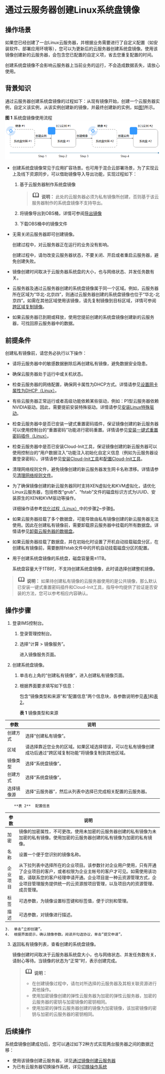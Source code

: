 # 通过云服务器创建Linux系统盘镜像<a name="ims_01_0202"></a>

## 操作场景<a name="section1583993012317"></a>

如果您已经创建了一台Linux云服务器，并根据业务需要进行了自定义配置（如安装软件、部署应用环境等），您可以为更新后的云服务器创建系统盘镜像。使用该镜像创建新的云服务器，会包含您已配置的自定义项，省去您重复配置的时间。

创建系统盘镜像不会影响云服务器上当前业务的运行，不会造成数据丢失，请放心使用。

## 背景知识<a name="section68741415142820"></a>

通过云服务器创建系统盘镜像的过程如下：从现有镜像开始，创建一个云服务器实例，自定义该实例，从该实例创建新的镜像，并最终创建新的实例，如[图1](#ims_01_0201_fig197515154713)所示。

**图 1**  系统盘镜像使用流程<a name="ims_01_0201_fig197515154713"></a>  
![](figures/系统盘镜像使用流程.png "系统盘镜像使用流程")

-   创建系统盘镜像常见于应用扩容场景。也可用于混合云部署场景，为了实现云上及线下资源同步，可以借助镜像导入导出功能，实现过程如下：
    1.  基于云服务器制作系统盘镜像

        >![](public_sys-resources/icon-note.gif) **说明：** 
        >此处的云服务器必须为私有镜像所创建，否则基于该云服务器制作的系统盘镜像不支持导出。

    2.  将镜像导出到OBS桶，详情可参阅[导出镜像](导出镜像.md)
    3.  下载OBS桶中的镜像文件

-   无需关闭云服务器即可创建镜像。

    创建过程中，对云服务器正在运行的业务没有影响。

    创建过程中，请勿改变云服务器状态，不要关闭、开启或者重启云服务器，避免创建失败。

-   镜像创建时间取决于云服务器系统盘的大小，也与网络状态、并发任务数有关。
-   云服务器及通过云服务器创建的系统盘镜像属于同一个区域。例如，云服务器所在区域为“华北-北京四”，则通过云服务器创建的系统盘镜像也位于“华北-北京四”。如需在其他区域使用该镜像，请先复制镜像到目标区域，详情可参阅[跨区域复制镜像](跨区域复制镜像.md)。
-   如果云服务器已到期或释放，使用您提前创建的系统盘镜像创建新的云服务器，可找回原云服务器中的数据。

## 前提条件<a name="zh-cn_topic_0029124558_section14824313152247"></a>

创建私有镜像前，请您务必执行以下操作：

-   请将云服务器中的敏感数据删除后再创建私有镜像，避免数据安全隐患。
-   确保云服务器处于运行中或关机状态。
-   检查云服务器的网络配置，确保网卡属性为DHCP方式。详情请参见[设置网卡属性为DHCP（Linux）](设置网卡属性为DHCP（Linux）.md)。
-   有些云服务器正常运行或者高级功能依赖某些驱动，例如：P1型云服务器依赖NVIDIA驱动。因此，需要提前安装特殊驱动。详情请参见[安装Linux特殊驱动](安装Linux特殊驱动.md)。
-   检查云服务器中是否已安装一键式重置密码插件，保证镜像创建的新云服务器可以使用控制台的“重置密码”功能进行密码重置。详情请参见[安装一键式重置密码插件（Linux）](安装一键式重置密码插件（Linux）.md)。
-   检查云服务器中是否已安装Cloud-Init工具，保证镜像创建的新云服务器可以使用控制台的“用户数据注入”功能注入初始化自定义信息（例如为云服务器设置登录密码）。详情请参见[安装Cloud-Init工具](安装Cloud-Init工具.md)和[配置Cloud-Init工具](配置Cloud-Init工具.md)。
-   清理网络规则文件，避免镜像创建的新云服务器发生网卡名称漂移。详情请参见[清理网络规则文件](清理网络规则文件.md)。
-   为了确保镜像创建的新云服务器同时支持XEN虚拟化和KVM虚拟化，请优化Linux云服务器，包括修改“grub”、“fstab”文件的磁盘标识方式为UUID、安装原生的XEN和KVM驱动等操作。

    详细操作请参考[优化过程（Linux）](优化过程（Linux）.md)中的步骤[2](优化过程（Linux）.md#li20604522122715)\~步骤[6](优化过程（Linux）.md#li18604132210271)。

-   如果云服务器挂载了多个数据盘，可能导致由私有镜像创建的新云服务器无法使用。因此在创建私有镜像前，需要卸载原云服务器中挂载的所有数据盘。详情请参见[卸载云服务器的数据盘](卸载云服务器的数据盘.md)。
-   如果云服务器挂载了数据盘，并在初始化时设置了开机自动挂载磁盘分区，在创建私有镜像前，需要删除fstab文件中的开机自动挂载磁盘分区的配置。
-   用于创建系统盘镜像的系统盘，磁盘容量需≤1TB。

    系统盘容量大于1TB时，不支持创建系统盘镜像，此时请选择创建整机镜像。


>![](public_sys-resources/icon-note.gif) **说明：** 
>如果待创建私有镜像的云服务器使用的是公共镜像，那么默认已安装一键式重置密码插件和Cloud-Init工具，指导中均提供了验证是否安装的方法，您可以参考相应内容确认。

## 操作步骤<a name="section56420413328"></a>

1.  登录IMS控制台。
    1.  登录管理控制台。
    2.  选择“计算 \> 镜像服务”。

        进入镜像服务页面。

2.  创建系统盘镜像。
    1.  单击右上角的“创建私有镜像”，进入创建私有镜像页面。
    2.  根据界面要求填写如下信息：

        包含“镜像类型和来源”和“配置信息”两个信息块，各参数说明参见[表1](#ims_01_0201_table050019474117)和[表2](#ims_01_0201_table6978715749)。

        **表 1**  镜像类型和来源

|参数|说明|
|--|--|
|创建方式|选择“创建私有镜像”。|
|区域|请选择靠近您业务的区域。如果区域选择错误，可以在私有镜像创建成功后通过“跨区域复制功能”将镜像复制到其他区域。|
|镜像类型|选择“系统盘镜像”。|
|创建方式|选择“系统盘镜像”。|
|选择镜像源|选择“云服务器”，然后从列表中选择已完成相关配置的云服务器。|


        **表 2**  配置信息

|参数|说明|
|--|--|
|加密|镜像的加密属性，不可更改。使用未加密的云服务器创建的私有镜像为未加密的私有镜像。使用加密的云服务器创建的私有镜像为加密的私有镜像。|
|名称|设置一个便于您识别的镜像名称。|
|企业项目|从下拉列表中选择所在的企业项目。该参数针对企业用户使用，只有开通了企业项目的客户，或者权限为企业主帐号的客户才可见。如需使用该功能，请联系您的客户经理申请开通。企业项目是一种云资源管理方式，企业项目管理服务提供统一的云资源按项目管理，以及项目内的资源管理、成员管理。|
|标签|可选参数，为镜像设置标签键和标签值，便于识别和管理。|
|描述|可选参数，对镜像进行描述。|


    3.  单击“立即创建”。
    4.  根据界面提示，确认镜像参数。阅读并勾选协议，单击“提交申请”。

3.  返回私有镜像列表，查看创建的系统盘镜像。

    镜像创建时间取决于云服务器系统盘大小，也与网络状态、并发任务数有关，请耐心等待。当镜像的状态为“正常”时，表示创建完成。

    >![](public_sys-resources/icon-note.gif) **说明：** 
    >-   在创建镜像过程中，请勿对所选择的云服务器及其相关联资源进行其他操作。
    >-   使用加密镜像创建的弹性云服务器为加密的弹性云服务器，加密的云服务器的密钥与加密镜像的密钥相同。
    >-   使用加密的弹性云服务器创建的镜像为加密镜像，该加密镜像的密钥与加密的云服务器的密钥相同。


## 后续操作<a name="section6387151853920"></a>

系统盘镜像创建成功后，您可以通过如下2种方式实现两台服务器之间的数据迁移：

-   使用该镜像创建云服务器，详见[通过镜像创建云服务器](通过镜像创建云服务器.md)
-   为已有云服务器切换操作系统，详见[切换操作系统](https://support.huaweicloud.com/usermanual-ecs/zh-cn_topic_0031523135.html)

